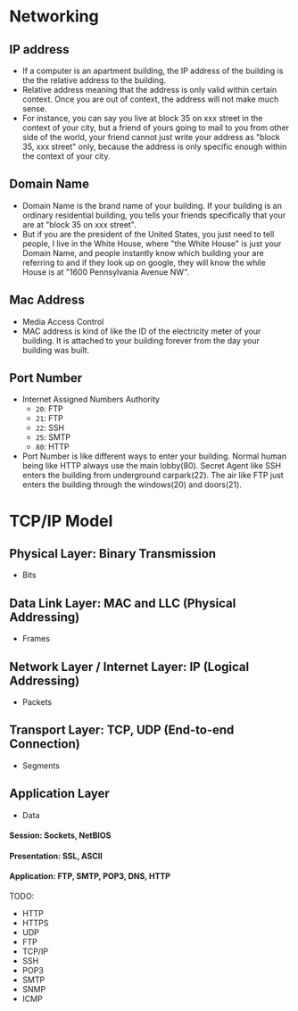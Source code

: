 # Networking

## IP address

- If a computer is an apartment building, the IP address of the building is the the relative address to the building.   
- Relative address meaning that the address is only valid within certain context. Once you are out of context, the address will not make much sense.
- For instance, you can say you live at block 35 on xxx street in the context of your city, but a friend of yours going to mail to you from other side of the world, your friend cannot just write your address as "block 35, xxx street" only, because the address is only specific enough within the context of your city.

## Domain Name

- Domain Name is the brand name of your building. If your building is an ordinary residential building, you tells your friends specifically that your are at "block 35 on xxx street".
- But if you are the president of the United States, you just need to tell people, I live in the White House, where "the White House" is just your Domain Name, and people instantly know which building your are referring to and if they look up on google, they will know the while House is at "1600 Pennsylvania Avenue NW".

## Mac Address

- Media Access Control
- MAC address is kind of like the ID of the electricity meter of your building. It is attached to your building forever from the day your building was built.

## Port Number

- Internet Assigned Numbers Authority
    - `20`: FTP
    - `21`: FTP
    - `22`: SSH
    - `25`: SMTP
    - `80`: HTTP
- Port Number is like different ways to enter your building. Normal human being like HTTP always use the main lobby(80). Secret Agent like SSH enters the building from underground carpark(22). The air like FTP just enters the building through the windows(20) and doors(21).


# TCP/IP Model



## Physical Layer: Binary Transmission

- Bits

## Data Link Layer: MAC and LLC (Physical Addressing)

- Frames

## Network Layer / Internet Layer: IP (Logical Addressing)

- Packets

## Transport Layer: TCP, UDP (End-to-end Connection)

- Segments

## Application Layer

- Data

#### Session: Sockets, NetBIOS
#### Presentation: SSL, ASCII
#### Application: FTP, SMTP, POP3, DNS, HTTP

TODO:

- HTTP
- HTTPS
- UDP
- FTP
- TCP/IP
- SSH
- POP3
- SMTP
- SNMP
- ICMP

